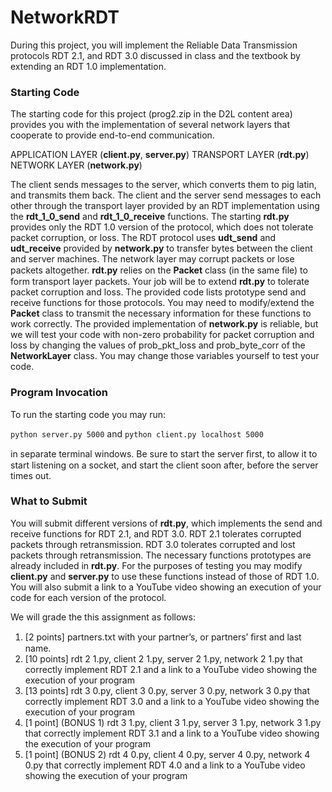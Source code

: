 # NetworkRDT
During this project, you will implement the Reliable Data Transmission protocols RDT 2.1, and RDT 3.0 discussed in class and the textbook by extending an RDT 1.0 implementation.

### Starting Code
The starting code for this project (prog2.zip in the D2L content area) provides you with the implementation of several network layers that cooperate to provide end-to-end communication.

APPLICATION LAYER (**client.py**, **server.py**)
TRANSPORT LAYER (**rdt.py**)
NETWORK LAYER (**network.py**)

The client sends messages to the server, which converts them to pig latin, and transmits them back. The client and the server send messages to each other through the transport layer provided by an RDT implementation using the **rdt_1_0_send** and **rdt_1_0_receive** functions. The starting **rdt.py** provides only the RDT 1.0 version of the protocol, which does not tolerate packet corruption, or loss. The RDT protocol uses **udt_send** and **udt_receive** provided by **network.py** to transfer bytes between the client and server machines. The network layer may corrupt packets or lose packets altogether. **rdt.py** relies on the **Packet** class (in the same ﬁle) to form transport layer packets. Your job will be to extend **rdt.py** to tolerate packet corruption and loss. The provided code lists prototype send and receive functions for those protocols. You may need to modify/extend the **Packet** class to transmit the necessary information for these functions to work correctly. The provided implementation of **network.py** is reliable, but we will test your code with non-zero probability for packet corruption and loss by changing the values of prob_pkt_loss and prob_byte_corr of the **NetworkLayer** class. You may change those variables yourself to test your code.

### Program Invocation
To run the starting code you may run:

`python server.py 5000`
and
`python client.py localhost 5000`

in separate terminal windows. Be sure to start the server ﬁrst, to allow it to start listening on a socket, and start the client soon after, before the server times out.

### What to Submit
You will submit different versions of **rdt.py**, which implements the send and receive functions for RDT 2.1, and RDT 3.0. RDT 2.1 tolerates corrupted packets through retransmission. RDT 3.0 tolerates corrupted and lost packets through retransmission. The necessary functions prototypes are already included in **rdt.py**. For the purposes of testing you may modify **client.py** and **server.py** to use these functions instead of those of RDT 1.0. You will also submit a link to a YouTube video showing an execution of your code for each version of the protocol.

We will grade the this assignment as follows:
1. [2 points] partners.txt with your partner’s, or partners’ ﬁrst and last name.
2. [10 points] rdt 2 1.py, client 2 1.py, server 2 1.py, network 2 1.py that correctly implement RDT 2.1 and a link to a YouTube video showing the execution of your program
3. [13 points] rdt 3 0.py, client 3 0.py, server 3 0.py, network 3 0.py that correctly implement RDT 3.0 and a link to a YouTube video showing the execution of your program
4. [1 point] (BONUS 1) rdt 3 1.py, client 3 1.py, server 3 1.py, network 3 1.py that correctly implement RDT 3.1 and a link to a YouTube video showing the execution of your program
5. [1 point] (BONUS 2) rdt 4 0.py, client 4 0.py, server 4 0.py, network 4 0.py that correctly implement RDT 4.0 and a link to a YouTube video showing the execution of your program
